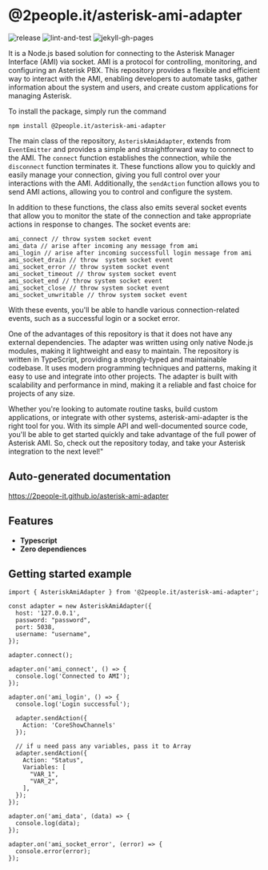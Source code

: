 # @2people.it/asterisk-ami-adapter

![release](https://github.com/2people-IT/asterisk-ami-adapter/actions/workflows/release.yml/badge.svg)
![lint-and-test](https://github.com/2people-IT/asterisk-ami-adapter/actions/workflows/lint-and-test.yml/badge.svg)
![jekyll-gh-pages](https://github.com/2people-IT/asterisk-ami-adapter/actions/workflows/jekyll-gh-pages.yml/badge.svg)

It is a Node.js based solution for connecting to the Asterisk Manager Interface (AMI) via socket. AMI is a protocol for controlling, monitoring, and configuring an Asterisk PBX. This repository provides a flexible and efficient way to interact with the AMI, enabling developers to automate tasks, gather information about the system and users, and create custom applications for managing Asterisk.

To install the package, simply run the command
```
npm install @2people.it/asterisk-ami-adapter
```

The main class of the repository, ```AsteriskAmiAdapter```, extends from ```EventEmitter``` and provides a simple and straightforward way to connect to the AMI.
The ``connect`` function establishes the connection, while the ```disconnect``` function terminates it. These functions allow you to quickly and easily manage your connection, giving you full control over your interactions with the AMI. Additionally, the ```sendAction``` function allows you to send AMI actions, allowing you to control and configure the system.

In addition to these functions, the class also emits several socket events that allow you to monitor the state of the connection and take appropriate actions in response to changes. The socket events are:
```
ami_connect // throw system socket event
ami_data // arise after incoming any message from ami
ami_login // arise after incoming successfull login message from ami
ami_socket_drain // throw  system socket event
ami_socket_error // throw system socket event
ami_socket_timeout // throw system socket event
ami_socket_end // throw system socket event
ami_socket_close // throw system socket event
ami_socket_unwritable // throw system socket event
```
With these events, you'll be able to handle various connection-related events, such as a successful login or a socket error.

One of the advantages of this repository is that it does not have any external dependencies. The adapter was written using only native Node.js modules, making it lightweight and easy to maintain. The repository is written in TypeScript, providing a strongly-typed and maintainable codebase. It uses modern programming techniques and patterns, making it easy to use and integrate into other projects. The adapter is built with scalability and performance in mind, making it a reliable and fast choice for projects of any size.

Whether you're looking to automate routine tasks, build custom applications, or integrate with other systems, asterisk-ami-adapter is the right tool for you. With its simple API and well-documented source code, you'll be able to get started quickly and take advantage of the full power of Asterisk AMI. So, check out the repository today, and take your Asterisk integration to the next level!"

## Auto-generated documentation

https://2people-it.github.io/asterisk-ami-adapter

## Features

* **Typescript**
* **Zero dependiences**

## Getting started example

```
import { AsteriskAmiAdapter } from '@2people.it/asterisk-ami-adapter';

const adapter = new AsteriskAmiAdapter({
  host: '127.0.0.1',
  password: "password",
  port: 5038,
  username: "username",
});

adapter.connect();

adapter.on('ami_connect', () => {
  console.log('Connected to AMI');
});

adapter.on('ami_login', () => {
  console.log('Login successful');

  adapter.sendAction({
    Action: 'CoreShowChannels'
  });

  // if u need pass any variables, pass it to Array
  adapter.sendAction({
    Action: "Status",
    Variables: [
      "VAR_1",
      "VAR_2",
    ],
  });
});

adapter.on('ami_data', (data) => {
  console.log(data);
});

adapter.on('ami_socket_error', (error) => {
  console.error(error);
});

```
